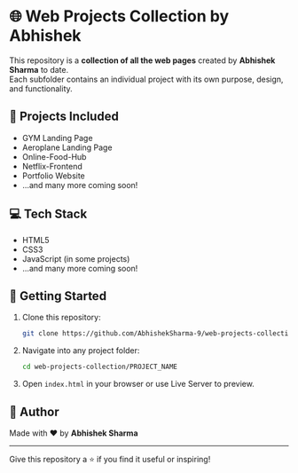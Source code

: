 # 🌐 Web Projects Collection by Abhishek

This repository is a **collection of all the web pages** created by **Abhishek Sharma** to date.  
Each subfolder contains an individual project with its own purpose, design, and functionality.

## 📁 Projects Included

- GYM Landing Page
- Aeroplane Landing Page
- Online-Food-Hub
- Netflix-Frontend
- Portfolio Website
- ...and many more coming soon!

## 💻 Tech Stack

- HTML5
- CSS3
- JavaScript (in some projects)
- ...and many more coming soon!

## 🚀 Getting Started

1. Clone this repository:
   ```bash
   git clone https://github.com/AbhishekSharma-9/web-projects-collection.git
   ```

2. Navigate into any project folder:
   ```bash
   cd web-projects-collection/PROJECT_NAME
   ```

3. Open `index.html` in your browser or use Live Server to preview.

## 🙌 Author

Made with ❤️ by **Abhishek Sharma**

---

Give this repository a ⭐ if you find it useful or inspiring!
